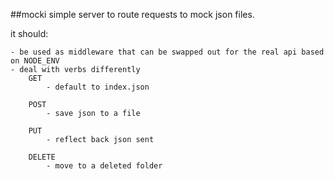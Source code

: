 ##mocki
simple server to route requests to mock json files.

it should:

	- be used as middleware that can be swapped out for the real api based on NODE_ENV
	- deal with verbs differently
		GET
			- default to index.json

		POST
			- save json to a file

		PUT 
			- reflect back json sent
			
		DELETE
			- move to a deleted folder
